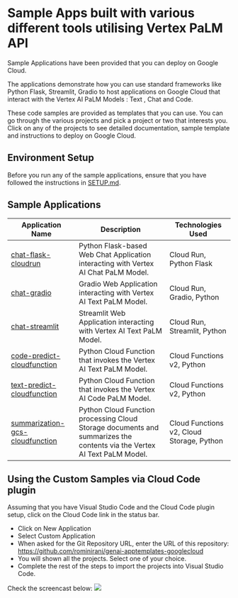 # Sample Apps built with various different tools utilising Vertex PaLM API

Sample Applications have been provided that you can deploy on Google Cloud. 

The applications demonstrate how you can use standard frameworks like Python Flask, Streamlit, Gradio to host applications on Google Cloud that interact with the Vertex AI PaLM Models : Text , Chat and Code. 

These code samples are provided as templates that you can use. You can go through the various projects and pick a project or two that interests you. Click on any of the projects to see detailed documentation, sample template and instructions to deploy on Google Cloud.

## Environment Setup

Before you run any of the sample applications, ensure that you have followed the instructions in [SETUP.md](SETUP.md).

## Sample Applications

| Application Name | Description | Technologies Used |
|---|---|---|
|[chat-flask-cloudrun](chat-flask-cloudrun)|Python Flask-based Web Chat Application interacting with Vertex AI Chat PaLM Model.|Cloud Run, Python Flask|
|[chat-gradio](chat-gradio)|Gradio Web Application interacting with Vertex AI Text PaLM Model.|Cloud Run, Gradio, Python|
|[chat-streamlit](chat-streamlit)|Streamlit Web Application interacting with Vertex AI Text PaLM Model.|Cloud Run, Streamlit, Python|
|[code-predict-cloudfunction](code-predict-cloudfunction)|Python Cloud Function that invokes the Vertex AI Text PaLM Model.|Cloud Functions v2, Python|
|[text-predict-cloudfunction](text-predict-cloudfunction)|Python Cloud Function that invokes the Vertex AI Code PaLM Model.|Cloud Functions v2, Python|
|[summarization-gcs-cloudfunction](summarization-gcs-cloudfunction)|Python Cloud Function processing Cloud Storage documents and summarizes the contents via the Vertex AI Text PaLM Model. |Cloud Functions v2, Cloud Storage, Python|

## Using the Custom Samples via Cloud Code plugin

Assuming that you have Visual Studio Code and the Cloud Code plugin setup, click on the Cloud Code link in the status bar.
- Click on New Application
- Select Custom Application
- When asked for the Git Repository URL, enter the URL of this repository: https://github.com/rominirani/genai-apptemplates-googlecloud
- You will shown all the projects. Select one of your choice.
- Complete the rest of the steps to import the projects into Visual Studio Code.

Check the screencast below:
<img src="images/import-apps-into-cloudcode.gif"/>
